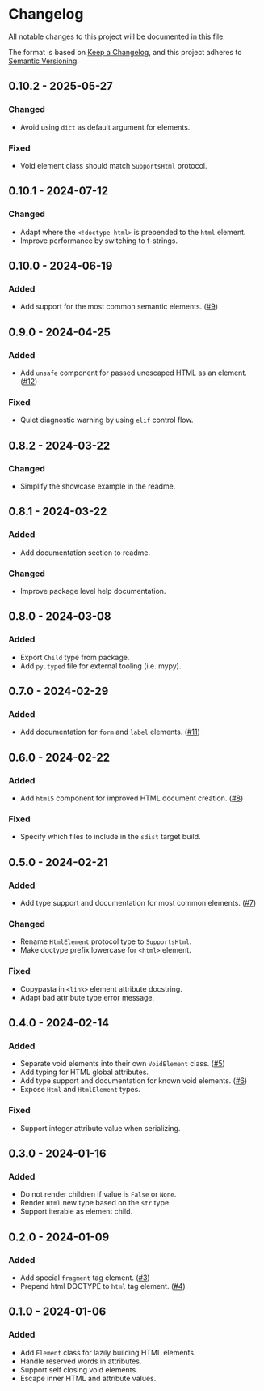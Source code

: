 # Changelog

All notable changes to this project will be documented in this file.

The format is based on [Keep a Changelog](https://keepachangelog.com/en/1.0.0/),
and this project adheres to [Semantic Versioning](https://semver.org/spec/v2.0.0.html).

## 0.10.2 - 2025-05-27

### Changed

- Avoid using `dict` as default argument for elements.

### Fixed

- Void element class should match `SupportsHtml` protocol.

## 0.10.1 - 2024-07-12

### Changed

- Adapt where the `<!doctype html>` is prepended to the `html` element.
- Improve performance by switching to f-strings.

## 0.10.0 - 2024-06-19

### Added

- Add support for the most common semantic elements. ([#9](https://todo.sr.ht/~loges/haitch/9))

## 0.9.0 - 2024-04-25

### Added

- Add `unsafe` component for passed unescaped HTML as an element. ([#12](https://todo.sr.ht/~loges/haitch/12))

### Fixed

- Quiet diagnostic warning by using `elif` control flow.

## 0.8.2 - 2024-03-22

### Changed

- Simplify the showcase example in the readme.

## 0.8.1 - 2024-03-22

### Added

- Add documentation section to readme.

### Changed

- Improve package level help documentation.

## 0.8.0 - 2024-03-08

### Added

- Export `Child` type from package.
- Add `py.typed` file for external tooling (i.e. mypy).

## 0.7.0 - 2024-02-29

### Added

- Add documentation for `form` and `label` elements. ([#11](https://todo.sr.ht/~loges/haitch/11))

## 0.6.0 - 2024-02-22

### Added

- Add `html5` component for improved HTML document creation. ([#8](https://todo.sr.ht/~loges/haitch/8))

### Fixed

- Specify which files to include in the `sdist` target build.

## 0.5.0 - 2024-02-21

### Added

- Add type support and documentation for most common elements. ([#7](https://todo.sr.ht/~loges/haitch/7))

### Changed

- Rename `HtmlElement` protocol type to `SupportsHtml`.
- Make doctype prefix lowercase for `<html>` element.

### Fixed

- Copypasta in `<link>` element attribute docstring.
- Adapt bad attribute type error message.

## 0.4.0 - 2024-02-14

### Added

- Separate void elements into their own `VoidElement` class. ([#5](https://todo.sr.ht/~loges/haitch/5))
- Add typing for HTML global attributes.
- Add type support and documentation for known void elements. ([#6](https://todo.sr.ht/~loges/haitch/6))
- Expose `Html` and `HtmlElement` types.

### Fixed

- Support integer attribute value when serializing.

## 0.3.0 - 2024-01-16

### Added

- Do not render children if value is `False` or `None`.
- Render `Html` new type based on the `str` type.
- Support iterable as element child.

## 0.2.0 - 2024-01-09

### Added

- Add special `fragment` tag element. ([#3](https://todo.sr.ht/~loges/haitch/3))
- Prepend html DOCTYPE to `html` tag element. ([#4](https://todo.sr.ht/~loges/haitch/4))

## 0.1.0 - 2024-01-06

### Added

- Add `Element` class for lazily building HTML elements.
- Handle reserved words in attributes.
- Support self closing void elements.
- Escape inner HTML and attribute values.
